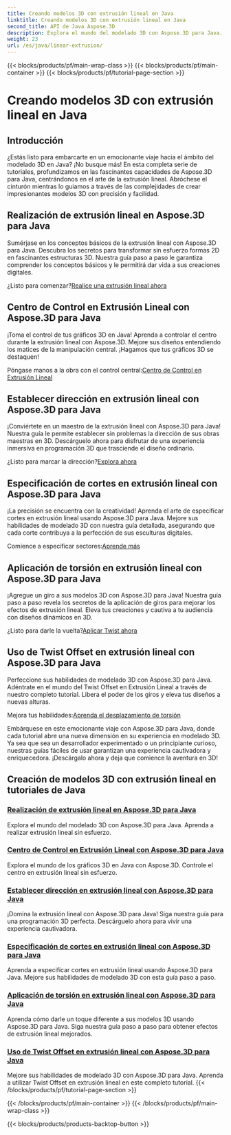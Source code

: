 ```yaml
---
title: Creando modelos 3D con extrusión lineal en Java
linktitle: Creando modelos 3D con extrusión lineal en Java
second_title: API de Java Aspose.3D
description: Explora el mundo del modelado 3D con Aspose.3D para Java. Domina la extrusión lineal sin esfuerzo. ¡Centro de control, establece la dirección, especifica cortes, aplica giros y más!
weight: 23
url: /es/java/linear-extrusion/
---
```


{{< blocks/products/pf/main-wrap-class >}}
{{< blocks/products/pf/main-container >}}
{{< blocks/products/pf/tutorial-page-section >}}

# Creando modelos 3D con extrusión lineal en Java

## Introducción


¿Estás listo para embarcarte en un emocionante viaje hacia el ámbito del modelado 3D en Java? ¡No busque más! En esta completa serie de tutoriales, profundizamos en las fascinantes capacidades de Aspose.3D para Java, centrándonos en el arte de la extrusión lineal. Abróchese el cinturón mientras lo guiamos a través de las complejidades de crear impresionantes modelos 3D con precisión y facilidad.

## Realización de extrusión lineal en Aspose.3D para Java

Sumérjase en los conceptos básicos de la extrusión lineal con Aspose.3D para Java. Descubra los secretos para transformar sin esfuerzo formas 2D en fascinantes estructuras 3D. Nuestra guía paso a paso le garantiza comprender los conceptos básicos y le permitirá dar vida a sus creaciones digitales.

 ¿Listo para comenzar?[Realice una extrusión lineal ahora](./performing-linear-extrusion/)

## Centro de Control en Extrusión Lineal con Aspose.3D para Java

¡Toma el control de tus gráficos 3D en Java! Aprenda a controlar el centro durante la extrusión lineal con Aspose.3D. Mejore sus diseños entendiendo los matices de la manipulación central. ¡Hagamos que tus gráficos 3D se destaquen!

 Póngase manos a la obra con el control central:[Centro de Control en Extrusión Lineal](./controlling-center/)

## Establecer dirección en extrusión lineal con Aspose.3D para Java

¡Conviértete en un maestro de la extrusión lineal con Aspose.3D para Java! Nuestra guía le permite establecer sin problemas la dirección de sus obras maestras en 3D. Descárguelo ahora para disfrutar de una experiencia inmersiva en programación 3D que trasciende el diseño ordinario.

 ¿Listo para marcar la dirección?[Explora ahora](./setting-direction/)

## Especificación de cortes en extrusión lineal con Aspose.3D para Java

¡La precisión se encuentra con la creatividad! Aprenda el arte de especificar cortes en extrusión lineal usando Aspose.3D para Java. Mejore sus habilidades de modelado 3D con nuestra guía detallada, asegurando que cada corte contribuya a la perfección de sus esculturas digitales.

 Comience a especificar sectores:[Aprende más](./specifying-slices/)

## Aplicación de torsión en extrusión lineal con Aspose.3D para Java

¡Agregue un giro a sus modelos 3D con Aspose.3D para Java! Nuestra guía paso a paso revela los secretos de la aplicación de giros para mejorar los efectos de extrusión lineal. Eleva tus creaciones y cautiva a tu audiencia con diseños dinámicos en 3D.

 ¿Listo para darle la vuelta?[Aplicar Twist ahora](./applying-twist/)

## Uso de Twist Offset en extrusión lineal con Aspose.3D para Java

Perfeccione sus habilidades de modelado 3D con Aspose.3D para Java. Adéntrate en el mundo del Twist Offset en Extrusión Lineal a través de nuestro completo tutorial. Libera el poder de los giros y eleva tus diseños a nuevas alturas.

 Mejora tus habilidades:[Aprenda el desplazamiento de torsión](./using-twist-offset/)

Embárquese en este emocionante viaje con Aspose.3D para Java, donde cada tutorial abre una nueva dimensión en su experiencia en modelado 3D. Ya sea que sea un desarrollador experimentado o un principiante curioso, nuestras guías fáciles de usar garantizan una experiencia cautivadora y enriquecedora. ¡Descárgalo ahora y deja que comience la aventura en 3D!
## Creación de modelos 3D con extrusión lineal en tutoriales de Java
### [Realización de extrusión lineal en Aspose.3D para Java](./performing-linear-extrusion/)
Explora el mundo del modelado 3D con Aspose.3D para Java. Aprenda a realizar extrusión lineal sin esfuerzo.
### [Centro de Control en Extrusión Lineal con Aspose.3D para Java](./controlling-center/)
Explora el mundo de los gráficos 3D en Java con Aspose.3D. Controle el centro en extrusión lineal sin esfuerzo.
### [Establecer dirección en extrusión lineal con Aspose.3D para Java](./setting-direction/)
¡Domina la extrusión lineal con Aspose.3D para Java! Siga nuestra guía para una programación 3D perfecta. Descárguelo ahora para vivir una experiencia cautivadora.
### [Especificación de cortes en extrusión lineal con Aspose.3D para Java](./specifying-slices/)
Aprenda a especificar cortes en extrusión lineal usando Aspose.3D para Java. Mejore sus habilidades de modelado 3D con esta guía paso a paso.
### [Aplicación de torsión en extrusión lineal con Aspose.3D para Java](./applying-twist/)
Aprenda cómo darle un toque diferente a sus modelos 3D usando Aspose.3D para Java. Siga nuestra guía paso a paso para obtener efectos de extrusión lineal mejorados.
### [Uso de Twist Offset en extrusión lineal con Aspose.3D para Java](./using-twist-offset/)
Mejore sus habilidades de modelado 3D con Aspose.3D para Java. Aprenda a utilizar Twist Offset en extrusión lineal en este completo tutorial.
{{< /blocks/products/pf/tutorial-page-section >}}

{{< /blocks/products/pf/main-container >}}
{{< /blocks/products/pf/main-wrap-class >}}

{{< blocks/products/products-backtop-button >}}
